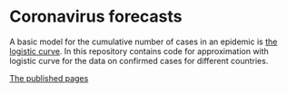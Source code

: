 # Coronavirus forecasts

A basic model for the cumulative number of cases in an epidemic is [the logistic curve](https://en.wikipedia.org/wiki/Logistic_function). 
In this repository contains code for approximation with logistic curve for the data on confirmed cases for different countries.

[The published pages](https://pmkink.github.io/pandemic-of-2020/)

